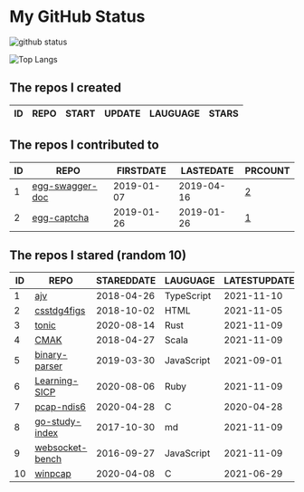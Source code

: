 # My GitHub Status

<img src="https://github-readme-stats-1.yihong0618.vercel.app/api?username=jc-lathander&show_icons=true&&&hide_title=true&count_private=true" alt="github status" />

![Top Langs](https://github-readme-stats-1.yihong0618.vercel.app/api/top-langs/?username=jc-lathander&layout=compact)

<!--START_SECTION:my_github-->
## The repos I created
| ID | REPO | START | UPDATE | LAUGUAGE | STARS |
|----|------|-------|--------|----------|-------|

## The repos I contributed to
| ID |                                REPO                                | FIRSTDATE  | LASTEDATE  |                                          PRCOUNT                                           |
|----|--------------------------------------------------------------------|------------|------------|--------------------------------------------------------------------------------------------|
|  1 | [egg-swagger-doc](https://github.com/Yanshijie-EL/egg-swagger-doc) | 2019-01-07 | 2019-04-16 | [2](https://github.com/Yanshijie-EL/egg-swagger-doc/pulls?q=is%3Apr+author%3Ajc-lathander) |
|  2 | [egg-captcha](https://github.com/Raoul1996/egg-captcha)            | 2019-01-26 | 2019-01-26 | [1](https://github.com/Raoul1996/egg-captcha/pulls?q=is%3Apr+author%3Ajc-lathander)        |

## The repos I stared (random 10)
| ID |                                  REPO                                  | STAREDDATE |  LAUGUAGE  | LATESTUPDATE |
|----|------------------------------------------------------------------------|------------|------------|--------------|
|  1 | [ajv](https://github.com/ajv-validator/ajv)                            | 2018-04-26 | TypeScript | 2021-11-10   |
|  2 | [csstdg4figs](https://github.com/meyerweb/csstdg4figs)                 | 2018-10-02 | HTML       | 2021-11-05   |
|  3 | [tonic](https://github.com/hyperium/tonic)                             | 2020-08-14 | Rust       | 2021-11-09   |
|  4 | [CMAK](https://github.com/yahoo/CMAK)                                  | 2018-04-27 | Scala      | 2021-11-09   |
|  5 | [binary-parser](https://github.com/Ericbla/binary-parser)              | 2019-03-30 | JavaScript | 2021-09-01   |
|  6 | [Learning-SICP](https://github.com/DeathKing/Learning-SICP)            | 2020-08-06 | Ruby       | 2021-11-09   |
|  7 | [pcap-ndis6](https://github.com/SageAxcess/pcap-ndis6)                 | 2020-04-28 | C          | 2020-04-28   |
|  8 | [go-study-index](https://github.com/unknwon/go-study-index)            | 2017-10-30 | md         | 2021-11-09   |
|  9 | [websocket-bench](https://github.com/BedrockStreaming/websocket-bench) | 2016-09-27 | JavaScript | 2021-11-09   |
| 10 | [winpcap](https://github.com/patmarion/winpcap)                        | 2020-04-08 | C          | 2021-06-29   |

<!--END_SECTION:my_github-->
